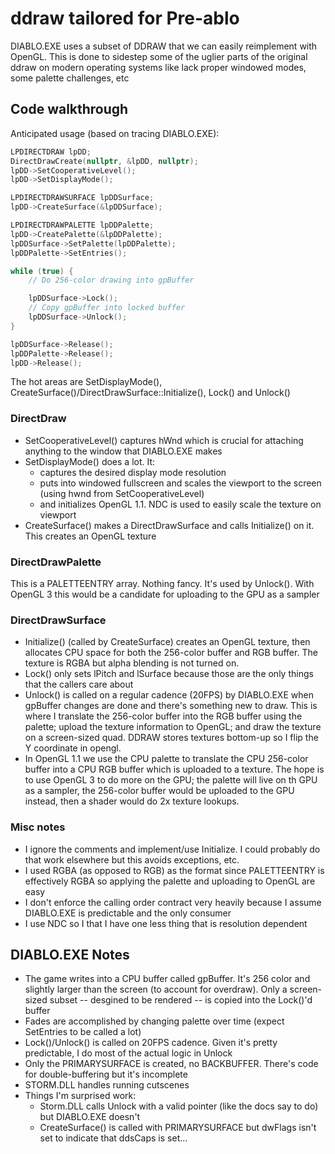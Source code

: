 # ddraw tailored for Pre-ablo

DIABLO.EXE uses a subset of DDRAW that we can easily reimplement with OpenGL. This is done to sidestep some of the uglier parts of the original ddraw on modern operating systems like lack proper windowed modes, some palette challenges, etc

## Code walkthrough

Anticipated usage (based on tracing DIABLO.EXE):

```c++
LPDIRECTDRAW lpDD;
DirectDrawCreate(nullptr, &lpDD, nullptr);
lpDD->SetCooperativeLevel();
lpDD->SetDisplayMode();

LPDIRECTDRAWSURFACE lpDDSurface;
lpDD->CreateSurface(&lpDDSurface);

LPDIRECTDRAWPALETTE lpDDPalette;
lpDD->CreatePalette(&lpDDPalette);
lpDDSurface->SetPalette(lpDDPalette);
lpDDPalette->SetEntries();

while (true) {
    // Do 256-color drawing into gpBuffer

    lpDDSurface->Lock();
    // Copy gpBuffer into locked buffer
    lpDDSurface->Unlock();
}

lpDDSurface->Release();
lpDDPalette->Release();
lpDD->Release();
```

The hot areas are SetDisplayMode(), CreateSurface()/DirectDrawSurface::Initialize(), Lock() and Unlock()

### DirectDraw

- SetCooperativeLevel() captures hWnd which is crucial for attaching anything to the window that DIABLO.EXE makes
- SetDisplayMode() does a lot. It:
    - captures the desired display mode resolution
    - puts into windowed fullscreen and scales the viewport to the screen (using hwnd from SetCooperativeLevel)
    - and initializes OpenGL 1.1. NDC is used to easily scale the texture on viewport
- CreateSurface() makes a DirectDrawSurface and calls Initialize() on it. This creates an OpenGL texture

### DirectDrawPalette

This is a PALETTEENTRY array. Nothing fancy. It's used by Unlock(). With OpenGL 3 this would be a candidate for uploading to the GPU as a sampler

### DirectDrawSurface

- Initialize() (called by CreateSurface) creates an OpenGL texture, then allocates CPU space for both the 256-color buffer and RGB buffer. The texture is RGBA but alpha blending is not turned on.
- Lock() only sets lPitch and lSurface because those are the only things that the callers care about
- Unlock() is called on a regular cadence (20FPS) by DIABLO.EXE when gpBuffer changes are done and there's something new to draw. This is where I translate the 256-color buffer into the RGB buffer using the palette; upload the texture information to OpenGL; and draw the texture on a screen-sized quad. DDRAW stores textures bottom-up so I flip the Y coordinate in opengl.
- In OpenGL 1.1 we use the CPU palette to translate the CPU 256-color buffer into a CPU RGB buffer which is uploaded to a texture. The hope is to use OpenGL 3 to do more on the GPU; the palette will live on th GPU as a sampler, the 256-color buffer would be uploaded to the GPU instead, then a shader would do 2x texture lookups.

### Misc notes

- I ignore the comments and implement/use Initialize. I could probably do that work elsewhere but this avoids exceptions, etc.
- I used RGBA (as opposed to RGB) as the format since PALETTEENTRY is effectively RGBA so applying the palette and uploading to OpenGL are easy
- I don't enforce the calling order contract very heavily because I assume DIABLO.EXE is predictable and the only consumer
- I use NDC so I that I have one less thing that is resolution dependent

## DIABLO.EXE Notes

- The game writes into a CPU buffer called gpBuffer. It's 256 color and slightly larger than the screen (to account for overdraw). Only a screen-sized subset -- desgined to be rendered -- is copied into the Lock()'d buffer
- Fades are accomplished by changing palette over time (expect SetEntries to be called a lot)
- Lock()/Unlock() is called on 20FPS cadence. Given it's pretty predictable, I do most of the actual logic in Unlock
- Only the PRIMARYSURFACE is created, no BACKBUFFER. There's code for double-buffering but it's incomplete
- STORM.DLL handles running cutscenes
- Things I'm surprised work:
    - Storm.DLL calls Unlock with a valid pointer (like the docs say to do) but DIABLO.EXE doesn't
    - CreateSurface() is called with PRIMARYSURFACE but dwFlags isn't set to indicate that ddsCaps is set...
